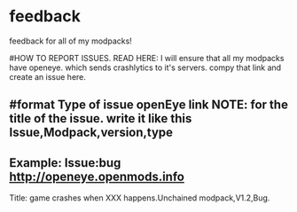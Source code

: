 # feedback
feedback for all of my modpacks!

#HOW TO REPORT ISSUES. READ HERE:
I will ensure that all my modpacks have openeye. which sends crashlytics to it's servers. compy that link and create an issue here.

#format
Type of issue
openEye link
NOTE: for the title of the issue. write it like this
Issue,Modpack,version,type
----
Example:
Issue:bug
http://openeye.openmods.info
----
Title:
game crashes when XXX happens.Unchained modpack,V1.2,Bug.
